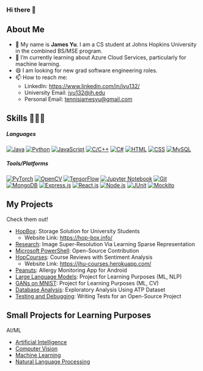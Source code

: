 ### Hi there 👋

<!--
**KiwiThePoodle/KiwiThePoodle** is a ✨ _special_ ✨ repository because its `README.md` (this file) appears on your GitHub profile.

Here are some ideas to get you started:

- 🔭 I’m currently working on ...
- 🌱 I’m currently learning ...
- 👯 I’m looking to collaborate on ...
- 🤔 I’m looking for help with ...
- 💬 Ask me about ...
- 📫 How to reach me: ...
- 😄 Pronouns: ...
- ⚡ Fun fact: ...
-->


## About Me
- 🔭 My name is <b>James Yu</b>. I am a CS student at Johns Hopkins University in the combined BS/MSE program.
- 🌱 I’m currently learning about Azure Cloud Services, particularly for machine learning.
- 😄 I am looking for new grad software engineering roles.
- 📫 How to reach me:
    - LinkedIn: https://www.linkedin.com/in/jyu132/
    - University Email: jyu132@jh.edu
    - Personal Email: tennisjamesyu@gmail.com
 
## Skills 👩🏻‍💻

##### Languages

[![Java](https://img.shields.io/badge/Java-007396.svg)](https://shields.io/category/languages)
[![Python](https://img.shields.io/badge/Python-3776AB.svg)](https://shields.io/category/languages)
[![JavaScript](https://img.shields.io/badge/JavaScript-F7DF1E.svg)](https://shields.io/category/languages)
[![C/C++](https://img.shields.io/badge/C%2FC%2B%2B-00599C.svg)](https://shields.io/category/languages)
[![C#](https://img.shields.io/badge/C%23-239120.svg)](https://shields.io/category/languages)
[![HTML](https://img.shields.io/badge/HTML5-E34F26.svg)](https://shields.io/category/languages)
[![CSS](https://img.shields.io/badge/CSS3-1572B6.svg)](https://shields.io/category/languages)
[![MySQL](https://img.shields.io/badge/MySQL-4479A1.svg)](https://shields.io/category/languages)

##### Tools/Platforms

[![PyTorch](https://img.shields.io/badge/PyTorch-EE4C2C.svg)](https://shields.io/category/tools)
[![OpenCV](https://img.shields.io/badge/OpenCV-5C3EE8.svg)](https://shields.io/category/tools)
[![TensorFlow](https://img.shields.io/badge/TensorFlow-FF6F00.svg)](https://shields.io/category/tools)
[![Jupyter Notebook](https://img.shields.io/badge/Jupyter-Notebook-F37626.svg)](https://shields.io/category/tools)
[![Git](https://img.shields.io/badge/Git-F05032.svg)](https://shields.io/category/tools)
[![MongoDB](https://img.shields.io/badge/MongoDB-47A248.svg)](https://shields.io/category/tools)
[![Express.js](https://img.shields.io/badge/Express.js-000000.svg)](https://shields.io/category/tools)
[![React.js](https://img.shields.io/badge/React.js-61DAFB.svg)](https://shields.io/category/tools)
[![Node.js](https://img.shields.io/badge/Node.js-339933.svg)](https://shields.io/category/tools)
[![JUnit](https://img.shields.io/badge/JUnit-25A162.svg)](https://shields.io/category/tools)
[![Mockito](https://img.shields.io/badge/Mockito-DA383C.svg)](https://shields.io/category/tools)

## My Projects

Check them out!

- [HopBox](https://github.com/KiwiThePoodle/HopBox): Storage Solution for University Students
  - Website Link: https://hop-box.info/
- [Research](https://github.com/KiwiThePoodle/Image-Super-Resolution-Via-Learning-Sparse-Representation): Image Super-Resolution Via Learning Sparse Representation
- [Microsoft PowerShell](https://github.com/KiwiThePoodle/PowerShell): Open-Source Contribution
- [HopCourses](https://github.com/KiwiThePoodle/HopCourses): Course Reviews with Sentiment Analysis
  - Website Link: https://jhu-courses.herokuapp.com/
- [Peanuts](https://github.com/KiwiThePoodle/Peanuts-App): Allergy Monitoring App for Android
- [Large Language Models](https://github.com/KiwiThePoodle/Large-Language-Models): Project for Learning Purposes (ML, NLP)
- [GANs on MNIST](https://github.com/KiwiThePoodle/Generative-Adversarial-Networks-on-MNIST): Project for Learning Purposes (ML, CV)
- [Database Analysis](https://github.com/KiwiThePoodle/Exploratory-Analysis-Using-ATP-Dataset): Exploratory Analysis Using ATP Dataset
- [Testing and Debugging](https://github.com/KiwiThePoodle/E-Commerce-Tests): Writing Tests for an Open-Source Project

## Small Projects for Learning Purposes

AI/ML

- [Artificial Intelligence](https://github.com/KiwiThePoodle/AI-Projects)
- [Computer Vision](https://github.com/KiwiThePoodle/CV-Projects)
- [Machine Learning](https://github.com/KiwiThePoodle/ML-Projects)
- [Natural Language Processing](https://github.com/KiwiThePoodle/NLP-Projects)
